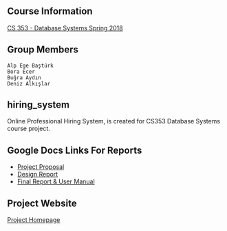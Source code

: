 ## Course Information
[CS 353 - Database Systems Spring 2018](http://www.cs.bilkent.edu.tr/~arif.usta/cs353.html)

## Group Members
    Alp Ege Baştürk
    Bora Ecer
    Buğra Aydın
    Deniz Alkışlar

## hiring_system
Online Professional Hiring System, is created for CS353 Database Systems course project.

## Google Docs Links For Reports
* [Project Proposal](https://docs.google.com/document/d/1hxKli8FHCOOerExGJAoN_8lDxL-bnf9I8y7g-tqGOXQ/edit?usp=sharing)
* [Design Report](https://docs.google.com/document/d/1UdCAEWtce1vTzJYZY-SCohXUPB7rUd11xYAwEldlRfg/edit?usp=sharing)
* [Final Report & User Manual](https://docs.google.com/document/d/18_8OMueKf2vgcHAvf5OfZ8PZN0wBWrXIYZJGA1sHgZo/edit?usp=sharing)

## Project Website
[Project Homepage](http://ludeogames.com/portakal/homepage.php)
